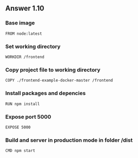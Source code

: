 ## Answer 1.10

### Base image
`FROM node:latest`

### Set working directory
`WORKDIR /frontend`

### Copy project file to working directory
`COPY ./frontend-example-docker-master /frontend`

### Install packages and depencies
`RUN npm install`

### Expose port 5000
`EXPOSE 5000`

### Build and server in production mode in folder /dist
`CMD npm start`  
